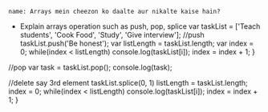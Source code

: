 ```ngMeta
name: Arrays mein cheezon ko daalte aur nikalte kaise hain?
```

- Explain arrays operation such as push, pop, splice
var taskList = ['Teach students', 'Cook Food', 'Study', 'Give interview'];
//push
taskList.push('Be honest');
var listLength = taskList.length;
var index = 0;
while(index < listLength)
        console.log(taskList[i]);
        index = index + 1;
}


//pop
var task = taskList.pop();
console.log(task);

//delete say 3rd element
taskList.splice(0, 1)
listLength = taskList.length;
index = 0;
while(index < listLength)
        console.log(taskList[i]);
        index = index + 1;
}